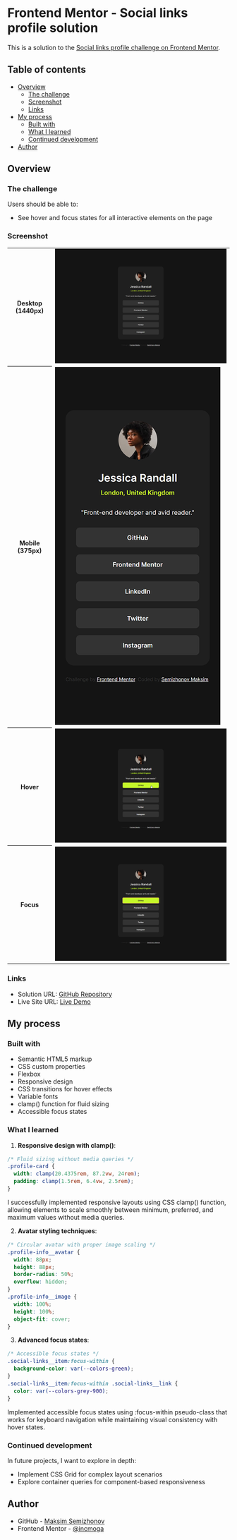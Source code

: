 # Frontend Mentor - Social links profile solution

This is a solution to the [Social links profile challenge on Frontend Mentor](https://www.frontendmentor.io/challenges/social-links-profile-UG32l9m6dQ).

## Table of contents

- [Overview](#overview)
  - [The challenge](#the-challenge)
  - [Screenshot](#screenshot)
  - [Links](#links)
- [My process](#my-process)
  - [Built with](#built-with)
  - [What I learned](#what-i-learned)
  - [Continued development](#continued-development)
- [Author](#author)

## Overview

### The challenge

Users should be able to:
- See hover and focus states for all interactive elements on the page

### Screenshot
<table>
  <tr>
    <th >Desktop (1440px)</th>
    <td><img  src="assets/screenshots/screenshot-desktop.png"></td>
  </tr>
  <tr>
    <th>Mobile (375px)</th>
    <td><img  src="assets/screenshots/screenshot-mobile.png"></td>
  </tr>
  <tr>
    <th>Hover</th>
    <td><img src="assets/screenshots/screenshot-hover.png"></td>
  </tr>
  <tr>
    <th>Focus</th>
    <td><img src="assets/screenshots/screenshot-focus.png"></td>
  </tr>
</table>

### Links

- Solution URL: [GitHub Repository](https://github.com/incmoga/social-links-profile-main)
- Live Site URL: [Live Demo](https://incmoga.github.io/social-links-profile-main/)

## My process

### Built with

- Semantic HTML5 markup
- CSS custom properties
- Flexbox
- Responsive design
- CSS transitions for hover effects
- Variable fonts
- clamp() function for fluid sizing
- Accessible focus states

### What I learned

1. **Responsive design with clamp()**:
```css
/* Fluid sizing without media queries */
.profile-card {
  width: clamp(20.4375rem, 87.2vw, 24rem);
  padding: clamp(1.5rem, 6.4vw, 2.5rem);
}
```

I successfully implemented responsive layouts using CSS clamp() function, allowing elements to scale smoothly between minimum, preferred, and maximum values without media queries.

2. **Avatar styling techniques**:
```css
/* Circular avatar with proper image scaling */
.profile-info__avatar {
  width: 88px;
  height: 88px;
  border-radius: 50%;
  overflow: hidden;
}
.profile-info__image {
  width: 100%;
  height: 100%;
  object-fit: cover;
}
```

3. **Advanced focus states**:
```css
/* Accessible focus states */
.social-links__item:focus-within {
  background-color: var(--colors-green);
}
.social-links__item:focus-within .social-links__link {
  color: var(--colors-grey-900);
}
```

Implemented accessible focus states using :focus-within pseudo-class that works for keyboard navigation while maintaining visual consistency with hover states.

### Continued development
In future projects, I want to explore in depth:
- Implement CSS Grid for complex layout scenarios
- Explore container queries for component-based responsiveness

## Author

- GitHub - [Maksim Semizhonov](https://github.com/incmoga)
- Frontend Mentor - [@incmoga](https://www.frontendmentor.io/profile/incmoga)
